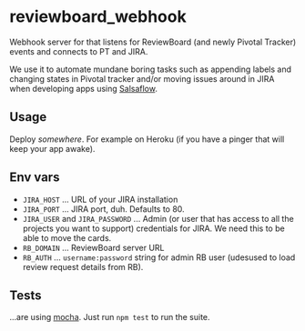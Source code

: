 reviewboard_webhook
===================

Webhook server for that listens for ReviewBoard (and newly Pivotal Tracker) events and connects to PT and JIRA.

We use it to automate mundane boring tasks such as appending labels and changing states in Pivotal tracker
and/or moving issues around in JIRA when developing apps using [Salsaflow](https://github.com/salsaflow/salsaflow).

## Usage
Deploy _somewhere_. For example on Heroku (if you have a pinger that will keep your app awake).

## Env vars
 * `JIRA_HOST` ... URL of your JIRA installation
 * `JIRA_PORT` ... JIRA port, duh. Defaults to 80.
 * `JIRA_USER` and `JIRA_PASSWORD` ... Admin (or user that has access to all the projects you want to support) credentials for JIRA. We need this to be able to move the cards.
 * `RB_DOMAIN` ... ReviewBoard server URL
 * `RB_AUTH` ... `username:password` string for admin RB user (udesused to load review request details from RB).

## Tests
...are using [mocha](https://github.com/visionmedia/mocha). Just run `npm test` to run the suite.
